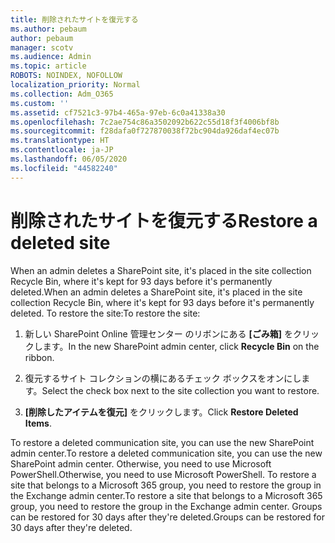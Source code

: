 ```yaml
---
title: 削除されたサイトを復元する
ms.author: pebaum
author: pebaum
manager: scotv
ms.audience: Admin
ms.topic: article
ROBOTS: NOINDEX, NOFOLLOW
localization_priority: Normal
ms.collection: Adm_O365
ms.custom: ''
ms.assetid: cf7521c3-97b4-465a-97eb-6c0a41338a30
ms.openlocfilehash: 7c2ae754c86a3502092b622c55d18f3f4006bf8b
ms.sourcegitcommit: f28dafa0f727870038f72bc904da926daf4ec07b
ms.translationtype: HT
ms.contentlocale: ja-JP
ms.lasthandoff: 06/05/2020
ms.locfileid: "44582240"
---
```

# <a name="restore-a-deleted-site"></a><span data-ttu-id="1e296-102">削除されたサイトを復元する</span><span class="sxs-lookup"><span data-stu-id="1e296-102">Restore a deleted site</span></span>

<span data-ttu-id="1e296-103">When an admin deletes a SharePoint site, it's placed in the site collection Recycle Bin, where it's kept for 93 days before it's permanently deleted.</span><span class="sxs-lookup"><span data-stu-id="1e296-103">When an admin deletes a SharePoint site, it's placed in the site collection Recycle Bin, where it's kept for 93 days before it's permanently deleted.</span></span> <span data-ttu-id="1e296-104">To restore the site:</span><span class="sxs-lookup"><span data-stu-id="1e296-104">To restore the site:</span></span>
  
1. <span data-ttu-id="1e296-105">新しい SharePoint Online 管理センター のリボンにある **[ごみ箱]** をクリックします。</span><span class="sxs-lookup"><span data-stu-id="1e296-105">In the new SharePoint admin center, click **Recycle Bin** on the ribbon.</span></span> 
    
2. <span data-ttu-id="1e296-106">復元するサイト コレクションの横にあるチェック ボックスをオンにします。</span><span class="sxs-lookup"><span data-stu-id="1e296-106">Select the check box next to the site collection you want to restore.</span></span>
    
3. <span data-ttu-id="1e296-107">**[削除したアイテムを復元]** をクリックします。</span><span class="sxs-lookup"><span data-stu-id="1e296-107">Click **Restore Deleted Items**.</span></span>
    
<span data-ttu-id="1e296-108">To restore a deleted communication site, you can use the new SharePoint admin center.</span><span class="sxs-lookup"><span data-stu-id="1e296-108">To restore a deleted communication site, you can use the new SharePoint admin center.</span></span> <span data-ttu-id="1e296-109">Otherwise, you need to use Microsoft PowerShell.</span><span class="sxs-lookup"><span data-stu-id="1e296-109">Otherwise, you need to use Microsoft PowerShell.</span></span> <span data-ttu-id="1e296-110">To restore a site that belongs to a Microsoft 365 group, you need to restore the group in the Exchange admin center.</span><span class="sxs-lookup"><span data-stu-id="1e296-110">To restore a site that belongs to a Microsoft 365 group, you need to restore the group in the Exchange admin center.</span></span> <span data-ttu-id="1e296-111">Groups can be restored for 30 days after they're deleted.</span><span class="sxs-lookup"><span data-stu-id="1e296-111">Groups can be restored for 30 days after they're deleted.</span></span>
  

